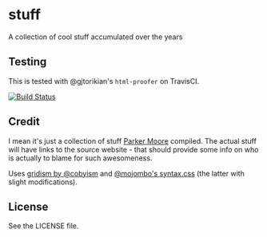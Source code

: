 stuff
=====

A collection of cool stuff accumulated over the years

## Testing

This is tested with @gjtorikian's `html-proofer` on TravisCI.

[![Build Status](https://travis-ci.org/parkr/stuff.png?branch=gh-pages)](https://travis-ci.org/parkr/stuff)

## Credit

I mean it's just a collection of stuff [Parker Moore](http://parkermoore.de)
compiled. The actual stuff will have links to the source website - that should
provide some info on who is actually to blame for such awesomeness.

Uses [gridism by @cobyism][] and [@mojombo's syntax.css][] (the latter with slight modifications).

[gridism by @cobyism]: http://cobyism.com/gridism/
[@mojombo's syntax.css]: https://github.com/mojombo/mojombo.github.io/blob/master/css/syntax.css

## License

See the LICENSE file.
